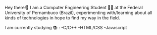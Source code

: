 Hey there!👋
I am a Computer Engineering Student 👨‍💻 at the Federal University of Pernambuco (Brazil),
experimenting with/learning about all kinds of technologies in hope to find my way in the field.

I am currently studying 📚 :
-C/C++ -HTML/CSS -Javascript

